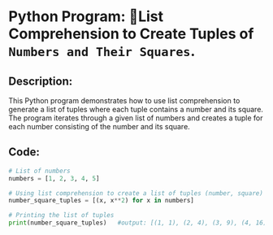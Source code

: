 # Python Program: 🔄List Comprehension to Create Tuples of `Numbers and Their Squares`.

## Description:
This Python program demonstrates how to use list comprehension to generate a list of tuples where each tuple contains a number and its square. The program iterates through a given list of numbers and creates a tuple for each number consisting of the number and its square.

## Code:
```python
# List of numbers
numbers = [1, 2, 3, 4, 5]

# Using list comprehension to create a list of tuples (number, square)
number_square_tuples = [(x, x**2) for x in numbers]

# Printing the list of tuples
print(number_square_tuples)   #output: [(1, 1), (2, 4), (3, 9), (4, 16), (5, 25)]
